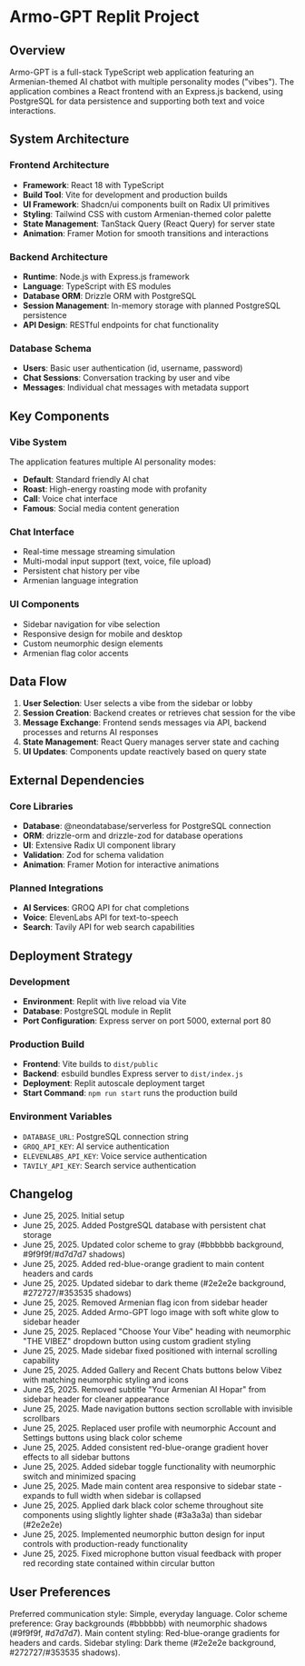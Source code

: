 # Armo-GPT Replit Project

## Overview

Armo-GPT is a full-stack TypeScript web application featuring an Armenian-themed AI chatbot with multiple personality modes ("vibes"). The application combines a React frontend with an Express.js backend, using PostgreSQL for data persistence and supporting both text and voice interactions.

## System Architecture

### Frontend Architecture
- **Framework**: React 18 with TypeScript
- **Build Tool**: Vite for development and production builds
- **UI Framework**: Shadcn/ui components built on Radix UI primitives
- **Styling**: Tailwind CSS with custom Armenian-themed color palette
- **State Management**: TanStack Query (React Query) for server state
- **Animation**: Framer Motion for smooth transitions and interactions

### Backend Architecture
- **Runtime**: Node.js with Express.js framework
- **Language**: TypeScript with ES modules
- **Database ORM**: Drizzle ORM with PostgreSQL
- **Session Management**: In-memory storage with planned PostgreSQL persistence
- **API Design**: RESTful endpoints for chat functionality

### Database Schema
- **Users**: Basic user authentication (id, username, password)
- **Chat Sessions**: Conversation tracking by user and vibe
- **Messages**: Individual chat messages with metadata support

## Key Components

### Vibe System
The application features multiple AI personality modes:
- **Default**: Standard friendly AI chat
- **Roast**: High-energy roasting mode with profanity
- **Call**: Voice chat interface
- **Famous**: Social media content generation

### Chat Interface
- Real-time message streaming simulation
- Multi-modal input support (text, voice, file upload)
- Persistent chat history per vibe
- Armenian language integration

### UI Components
- Sidebar navigation for vibe selection
- Responsive design for mobile and desktop
- Custom neumorphic design elements
- Armenian flag color accents

## Data Flow

1. **User Selection**: User selects a vibe from the sidebar or lobby
2. **Session Creation**: Backend creates or retrieves chat session for the vibe
3. **Message Exchange**: Frontend sends messages via API, backend processes and returns AI responses
4. **State Management**: React Query manages server state and caching
5. **UI Updates**: Components update reactively based on query state

## External Dependencies

### Core Libraries
- **Database**: @neondatabase/serverless for PostgreSQL connection
- **ORM**: drizzle-orm and drizzle-zod for database operations
- **UI**: Extensive Radix UI component library
- **Validation**: Zod for schema validation
- **Animation**: Framer Motion for interactive animations

### Planned Integrations
- **AI Services**: GROQ API for chat completions
- **Voice**: ElevenLabs API for text-to-speech
- **Search**: Tavily API for web search capabilities

## Deployment Strategy

### Development
- **Environment**: Replit with live reload via Vite
- **Database**: PostgreSQL module in Replit
- **Port Configuration**: Express server on port 5000, external port 80

### Production Build
- **Frontend**: Vite builds to `dist/public`
- **Backend**: esbuild bundles Express server to `dist/index.js`
- **Deployment**: Replit autoscale deployment target
- **Start Command**: `npm run start` runs the production build

### Environment Variables
- `DATABASE_URL`: PostgreSQL connection string
- `GROQ_API_KEY`: AI service authentication
- `ELEVENLABS_API_KEY`: Voice service authentication
- `TAVILY_API_KEY`: Search service authentication

## Changelog
- June 25, 2025. Initial setup
- June 25, 2025. Added PostgreSQL database with persistent chat storage
- June 25, 2025. Updated color scheme to gray (#bbbbbb background, #9f9f9f/#d7d7d7 shadows)
- June 25, 2025. Added red-blue-orange gradient to main content headers and cards
- June 25, 2025. Updated sidebar to dark theme (#2e2e2e background, #272727/#353535 shadows)
- June 25, 2025. Removed Armenian flag icon from sidebar header
- June 25, 2025. Added Armo-GPT logo image with soft white glow to sidebar header
- June 25, 2025. Replaced "Choose Your Vibe" heading with neumorphic "THE VIBEZ" dropdown button using custom gradient styling
- June 25, 2025. Made sidebar fixed positioned with internal scrolling capability
- June 25, 2025. Added Gallery and Recent Chats buttons below Vibez with matching neumorphic styling and icons
- June 25, 2025. Removed subtitle "Your Armenian AI Hopar" from sidebar header for cleaner appearance
- June 25, 2025. Made navigation buttons section scrollable with invisible scrollbars
- June 25, 2025. Replaced user profile with neumorphic Account and Settings buttons using black color scheme
- June 25, 2025. Added consistent red-blue-orange gradient hover effects to all sidebar buttons
- June 25, 2025. Added sidebar toggle functionality with neumorphic switch and minimized spacing
- June 25, 2025. Made main content area responsive to sidebar state - expands to full width when sidebar is collapsed
- June 25, 2025. Applied dark black color scheme throughout site components using slightly lighter shade (#3a3a3a) than sidebar (#2e2e2e)
- June 25, 2025. Implemented neumorphic button design for input controls with production-ready functionality
- June 25, 2025. Fixed microphone button visual feedback with proper red recording state contained within circular button

## User Preferences

Preferred communication style: Simple, everyday language.
Color scheme preference: Gray backgrounds (#bbbbbb) with neumorphic shadows (#9f9f9f, #d7d7d7).
Main content styling: Red-blue-orange gradients for headers and cards.
Sidebar styling: Dark theme (#2e2e2e background, #272727/#353535 shadows).